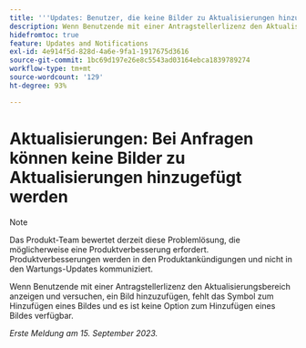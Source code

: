 ```yaml
---
title: '''Updates: Benutzer, die keine Bilder zu Aktualisierungen hinzufügen möchten, können keine Bilder hinzufügen.'
description: Wenn Benutzende mit einer Antragstellerlizenz den Aktualisierungsbereich anzeigen und versuchen, ein Bild hinzuzufügen, fehlt das Symbol zum Hinzufügen eines Bildes und es ist keine Option zum Hinzufügen eines Bildes verfügbar.
hidefromtoc: true
feature: Updates and Notifications
exl-id: 4e914f5d-828d-4a6e-9fa1-1917675d3616
source-git-commit: 1bc69d197e26e8c5543ad03164ebca1839789274
workflow-type: tm+mt
source-wordcount: '129'
ht-degree: 93%

---
```


# Aktualisierungen: Bei Anfragen können keine Bilder zu Aktualisierungen hinzugefügt werden

>[!NOTE]
>
>Das Produkt-Team bewertet derzeit diese Problemlösung, die möglicherweise eine Produktverbesserung erfordert. Produktverbesserungen werden in den Produktankündigungen und nicht in den Wartungs-Updates kommuniziert.

Wenn Benutzende mit einer Antragstellerlizenz den Aktualisierungsbereich anzeigen und versuchen, ein Bild hinzuzufügen, fehlt das Symbol zum Hinzufügen eines Bildes und es ist keine Option zum Hinzufügen eines Bildes verfügbar.

_Erste Meldung am 15. September 2023._
